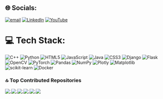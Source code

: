 
## 🌐 Socials:
[![email](https://img.shields.io/badge/Email-D14836?logo=gmail&logoColor=white)](mailto:pthai9120@gmail.com) 
[![LinkedIn](https://img.shields.io/badge/LinkedIn-%230077B5.svg?logo=linkedin&logoColor=white)](https://linkedin.com/in/https://www.linkedin.com/in/thai-ph%E1%BA%A1m-684859362/) [![YouTube](https://img.shields.io/badge/YouTube-%23FF0000.svg?logo=YouTube&logoColor=white)](https://youtube.com/@https://www.youtube.com/@thaipham1412) 

# 💻 Tech Stack:
![C++](https://img.shields.io/badge/c++-%2300599C.svg?style=for-the-badge&logo=c%2B%2B&logoColor=white) ![Python](https://img.shields.io/badge/python-3670A0?style=for-the-badge&logo=python&logoColor=ffdd54) ![HTML5](https://img.shields.io/badge/html5-%23E34F26.svg?style=for-the-badge&logo=html5&logoColor=white) ![JavaScript](https://img.shields.io/badge/javascript-%23323330.svg?style=for-the-badge&logo=javascript&logoColor=%23F7DF1E) ![Java](https://img.shields.io/badge/java-%23ED8B00.svg?style=for-the-badge&logo=openjdk&logoColor=white) ![CSS3](https://img.shields.io/badge/css3-%231572B6.svg?style=for-the-badge&logo=css3&logoColor=white) ![Django](https://img.shields.io/badge/django-%23092E20.svg?style=for-the-badge&logo=django&logoColor=white) ![Flask](https://img.shields.io/badge/flask-%23000.svg?style=for-the-badge&logo=flask&logoColor=white) ![OpenCV](https://img.shields.io/badge/opencv-%23white.svg?style=for-the-badge&logo=opencv&logoColor=white) ![PyTorch](https://img.shields.io/badge/PyTorch-%23EE4C2C.svg?style=for-the-badge&logo=PyTorch&logoColor=white) ![Pandas](https://img.shields.io/badge/pandas-%23150458.svg?style=for-the-badge&logo=pandas&logoColor=white) ![NumPy](https://img.shields.io/badge/numpy-%23013243.svg?style=for-the-badge&logo=numpy&logoColor=white) ![Plotly](https://img.shields.io/badge/Plotly-%233F4F75.svg?style=for-the-badge&logo=plotly&logoColor=white) ![Matplotlib](https://img.shields.io/badge/Matplotlib-%23ffffff.svg?style=for-the-badge&logo=Matplotlib&logoColor=black) ![scikit-learn](https://img.shields.io/badge/scikit--learn-%23F7931E.svg?style=for-the-badge&logo=scikit-learn&logoColor=white) ![Docker](https://img.shields.io/badge/docker-%230db7ed.svg?style=for-the-badge&logo=docker&logoColor=white)




### 🔝 Top Contributed Repositories


<a href="https://github.com/Thai230604/Football-Player-Detection">
  <img align="center" src="https://github-readme-stats.vercel.app/api/pin/?username=Thai230604&repo=Football-Player-Detection&theme=radical" />
</a>    
<a href="https://github.com/Thai230604/PDF-Insight-Bot">
  <img align="center" src="https://github-readme-stats.vercel.app/api/pin/?username=Thai230604&repo=PDF-Insight-Bot&theme=merko" />
</a>

<a href="https://github.com/Thai230604/Translation-website">
  <img align="center" src="https://github-readme-stats.vercel.app/api/pin/?username=Thai230604&repo=Translation-website&theme=gruvbox" />
</a>    
<a href="https://github.com/Thai230604/Paddle_OCR-ANPR-Camera">
  <img align="center" src="https://github-readme-stats.vercel.app/api/pin/?username=Thai230604&repo=Paddle_OCR-ANPR-Camera&theme=dark" />
</a>

<a href="https://github.com/Thai230604/Stock-trading-strategy-analysis">
  <img align="center" src="https://github-readme-stats.vercel.app/api/pin/?username=Thai230604&repo=Stock-trading-strategy-analysis&theme=onedark" />
</a>    
<a href="https://github.com/Thai230604/QuanlyNhansu">
  <img align="center" src="https://github-readme-stats.vercel.app/api/pin/?username=Thai230604&repo=QuanlyNhansu&theme=cobalt" />
</a>



